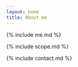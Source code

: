 ```yaml
---
layout: home
title: About me
---
```


<div>

{% include me.md %}

{% include scope.md %}

{% include contact.md %}

</div>
